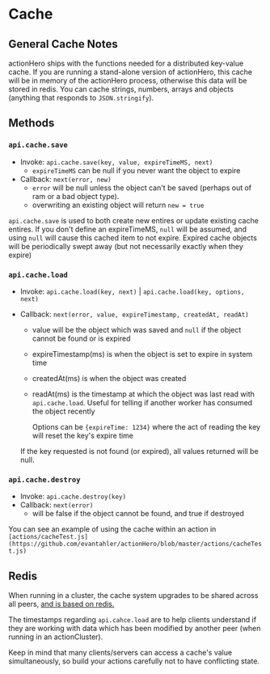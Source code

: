 # Cache

## General Cache Notes

actionHero ships with the functions needed for a distributed key-value cache.  If you are running a stand-alone version of actionHero, this cache will be in memory of the actionHero process, otherwise this data will be stored in redis.  You can cache strings, numbers, arrays and objects (anything that responds to `JSON.stringify`).

## Methods

### `api.cache.save`

* Invoke: `api.cache.save(key, value, expireTimeMS, next)`
	* `expireTimeMS` can be null if you never want the object to expire 
* Callback: `next(error, new)`
	* `error` will be null unless the object can't be saved (perhaps out of ram or a bad object type).
	* overwriting an existing object will return `new = true`
	
`api.cache.save` is used to both create new entires or update existing cache entires.  If you don't define an expireTimeMS, `null` will be assumed, and using `null` will cause this cached item to not expire.  Expired cache objects will be periodically swept away (but not necessarily exactly when they expire)

### `api.cache.load`

* Invoke: `api.cache.load(key, next)` | `api.cache.load(key, options, next)`
* Callback: `next(error, value, expireTimestamp, createdAt, readAt)`
	* value will be the object which was saved and `null` if the object cannot be found or is expired
	* expireTimestamp(ms) is when the object is set to expire in system time
	* createdAt(ms) is when the object was created
	* readAt(ms) is the timestamp at which the object was last read with `api.cache.load`.  Useful for telling if another worker has consumed the object recently

        Options can be `{expireTime: 1234}` where the act of reading the key will reset the key's expire time
	
	If the key requested is not found (or expired), all values returned will be null.

### `api.cache.destroy`

* Invoke: `api.cache.destroy(key)`
* Callback: `next(error)`
	* will be false if the object cannot be found, and true if destroyed
	
You can see an example of using the cache within an action in `[actions/cacheTest.js](https://github.com/evantahler/actionHero/blob/master/actions/cacheTest.js)`

## Redis

When running in a cluster, the cache system upgrades to be shared across all peers, [and is based on redis.
](https://github.com/evantahler/actionHero/wiki/Redis)

The timestamps regarding `api.cahce.load` are to help clients understand if they are working with data which has been modified by another peer (when running in an actionCluster).

Keep in mind that many clients/servers can access a cache's value simultaneously, so build your actions carefully not to have conflicting state.
